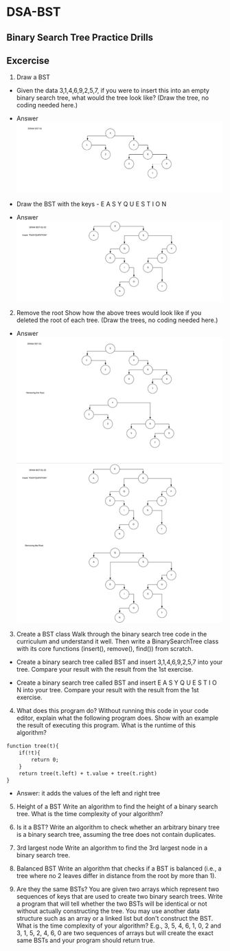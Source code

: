 # DSA-BST

## Binary Search Tree Practice Drills

## Excercise

1. Draw a BST
* Given the data 3,1,4,6,9,2,5,7, if you were to insert this into an empty binary search tree, what would the tree look like? (Draw the tree, no coding needed here.)
- Answer 
![BST-01](Screenshots/BST-01.PNG)
* Draw the BST with the keys - E A S Y Q U E S T I O N
- Answer
![BST-01-02](Screenshots/BST-01-02.PNG)

2. Remove the root
Show how the above trees would look like if you deleted the root of each tree. (Draw the trees, no coding needed here.)
- Answer 
![BST-02](Screenshots/BST-02.PNG)
![BST-02-02](Screenshots/BST-02-02.PNG)

3. Create a BST class
Walk through the binary search tree code in the curriculum and understand it well. Then write a BinarySearchTree class with its core functions (insert(), remove(), find()) from scratch.

* Create a binary search tree called BST and insert 3,1,4,6,9,2,5,7 into your tree. Compare your result with the result from the 1st exercise.

* Create a binary search tree called BST and insert E A S Y Q U E S T I O N into your tree. Compare your result with the result from the 1st exercise.

4. What does this program do?
Without running this code in your code editor, explain what the following program does. Show with an example the result of executing this program. What is the runtime of this algorithm?
```
function tree(t){
    if(!t){
        return 0;
    }
    return tree(t.left) + t.value + tree(t.right)
}
```

- Answer: it adds the values of the left and right tree

5. Height of a BST
Write an algorithm to find the height of a binary search tree. What is the time complexity of your algorithm?

6. Is it a BST?
Write an algorithm to check whether an arbitrary binary tree is a binary search tree, assuming the tree does not contain duplicates.

7. 3rd largest node
Write an algorithm to find the 3rd largest node in a binary search tree.

8. Balanced BST
Write an algorithm that checks if a BST is balanced (i.e., a tree where no 2 leaves differ in distance from the root by more than 1).

9. Are they the same BSTs?
You are given two arrays which represent two sequences of keys that are used to create two binary search trees. Write a program that will tell whether the two BSTs will be identical or not without actually constructing the tree. You may use another data structure such as an array or a linked list but don't construct the BST. What is the time complexity of your algorithm? E.g., 3, 5, 4, 6, 1, 0, 2 and 3, 1, 5, 2, 4, 6, 0 are two sequences of arrays but will create the exact same BSTs and your program should return true.